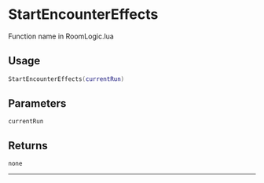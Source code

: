 # StartEncounterEffects
Function name in RoomLogic.lua
## Usage
```lua
StartEncounterEffects(currentRun)
```
## Parameters
`currentRun`
## Returns
`none`

---